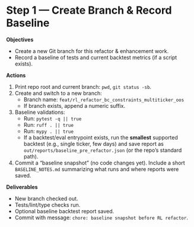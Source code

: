 # Step 1 — Create Branch & Record Baseline

**Objectives**
- Create a new Git branch for this refactor & enhancement work.
- Record a baseline of tests and current backtest metrics (if a script exists).

**Actions**
1) Print repo root and current branch: `pwd`, `git status -sb`.
2) Create and switch to a new branch:
   - Branch name: `feat/rl_refactor_bc_constraints_multiticker_oos`
   - If branch exists, append a numeric suffix.
3) Baseline validations:
   - Run: `pytest -q || true`
   - Run: `ruff . || true`
   - Run: `mypy . || true`
   - If a backtest/eval entrypoint exists, run the **smallest** supported backtest (e.g., single ticker, few days) and save report as `out/reports/baseline_pre_refactor.json` (or the repo’s standard path).
4) Commit a “baseline snapshot” (no code changes yet). Include a short `BASELINE_NOTES.md` summarizing what runs and where reports were saved.

**Deliverables**
- New branch checked out.
- Tests/lint/type checks run.
- Optional baseline backtest report saved.
- Commit with message: `chore: baseline snapshot before RL refactor`.
